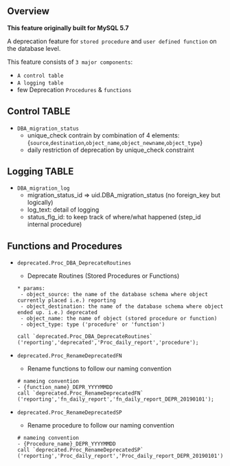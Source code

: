 ## Overview
__This feature originally built for MySQL 5.7__

A deprecation feature for `stored procedure` and `user defined function` on the database level.

This feature consists of `3 major components`:
- `A control table`
- `A logging table`
- few Deprecation `Procedures` & `functions`

## Control TABLE
  - `DBA_migration_status`
    - unique_check contrain by combination of 4 elements:
     {`source`,`destination`,`object_name`,`object_newname`,`object_type`}
    - daily restriction of deprecation by unique_check constraint

## Logging TABLE
  - `DBA_migration_log`
     - migration_status_id => uid.DBA_migration_status (no foreign_key but logically)
     - log_text: detail of logging
     - status_flg_id: to keep track of where/what happened (step_id internal procedure)

## Functions and Procedures
  - `deprecated.Proc_DBA_DeprecateRoutines`
    - Deprecate Routines (Stored Procedures or Functions)
    
    ```
    * params:
     - object_source: the name of the database schema where object currently placed i.e.) reporting
     - object_destination: the name of the database schema where object ended up. i.e.) deprecated
     - object_name: the name of object (stored procedure or function)
     - object_type: type ('procedure' or 'function')

    call `deprecated.Proc_DBA_DeprecateRoutines` ('reporting','deprecated','Proc_daily_report','procedure'); 
    ```

  - `deprecated.Proc_RenameDeprecatedFN`
    - Rename functions to follow our naming convention 
    ```
    # nameing convention 
    - {function_name}_DEPR_YYYYMMDD
    call `deprecated.Proc_RenameDeprecatedFN` ('reporting','fn_daily_report','fn_daily_report_DEPR_20190101');
    ```

  - `deprecated.Proc_RenameDeprecatedSP`
    - Rename procedure to follow our naming convention 
    ```
    # nameing convention 
    - {Procedure_name}_DEPR_YYYYMMDD
    call `deprecated.Proc_RenameDeprecatedSP` ('reporting','Proc_daily_report','Proc_daily_report_DEPR_20190101');
    ```

